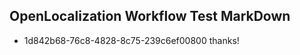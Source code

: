 ## OpenLocalization Workflow Test MarkDown
* 1d842b68-76c8-4828-8c75-239c6ef00800 thanks!

<!--HONumber=Jul16_HO4-->


